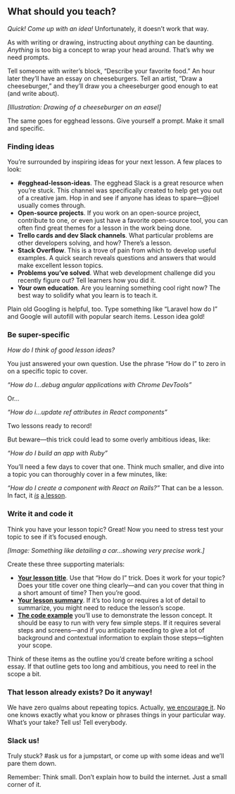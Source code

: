 ## What should you teach?
*Quick! Come up with an idea!* Unfortunately, it doesn’t work that way.

As with writing or drawing, instructing about *anything* can be daunting. *Anything* is too big a concept to wrap your head around. That’s why we need prompts.

Tell someone with writer’s block, “Describe your favorite food.” An hour later they’ll have an essay on cheeseburgers. Tell an artist, “Draw a cheeseburger,” and they’ll draw you a cheeseburger good enough to eat (and write about).

*[Illustration: Drawing of a cheeseburger on an easel]*

The same goes for egghead lessons. Give yourself a prompt. Make it small and specific.


### Finding ideas

You’re surrounded by inspiring ideas for your next lesson. A few places to look:


- **#egghead-lesson-ideas**. The egghead Slack is a great resource when you’re stuck. This channel was specifically created to help get you out of a creative jam. Hop in and see if anyone has ideas to spare—@joel usually comes through.
- **Open-source projects**. If you work on an open-source project, contribute to one, or even just have a favorite open-source tool, you can often find great themes for a lesson in the work being done.
- **Trello cards and dev Slack channels**. What particular problems are other developers solving, and how? There’s a lesson.
- **Stack Overflow**. This is a trove of pain from which to develop useful examples. A quick search reveals questions and answers that would make excellent lesson topics.
- **Problems you’ve solved**. What web development challenge did you recently figure out? Tell learners how you did it.
- **Your own education**. Are you learning something cool right now? The best way to solidify what you learn is to teach it.

Plain old Googling is helpful, too. Type something like “Laravel how do I” and Google will autofill with popular search items. Lesson idea gold!


### Be super-specific

*How do I think of good lesson ideas?*

You just answered your own question. Use the phrase “How do I” to zero in on a specific topic to cover.

*“How do I...debug angular applications with Chrome DevTools”*

Or...

*“How do i...update ref attributes in React components”*

Two lessons ready to record!

But beware—this trick could lead to some overly ambitious ideas, like:

*“How do I build an app with Ruby”*

You’ll need a few days to cover that one. Think much smaller, and dive into a topic you can thoroughly cover in a few minutes, like:

*“How do I create a component with React on Rails?”* That can be a lesson. In fact, it [*is*](https://egghead.io/lessons/react-creating-a-component-with-react-on-rails) [a lesson](https://egghead.io/lessons/react-creating-a-component-with-react-on-rails).


### Write it and code it

Think you have your lesson topic? Great! Now you need to stress test your topic to see if it’s focused enough.

*[Image: Something like detailing a car...showing very precise work.]*

Create these three supporting materials:

- [**Your lesson title**](#write-the-title-and-summary). Use that “How do I” trick. Does it work for your topic? Does your title cover one thing clearly—and can you cover that thing in a short amount of time? Then you’re good.
- [**Your lesson summary**](#write-the-title-and-summary). If it’s too long or requires a lot of detail to summarize, you might need to reduce the lesson’s scope.
- [**The code example**](#create-your-code-example) you’ll use to demonstrate the lesson concept. It should be easy to run with very few simple steps. If it requires several steps and screens—and if you anticipate needing to give a lot of background and contextual information to explain those steps—tighten your scope.

Think of these items as the outline you’d create before writing a school essay. If that outline gets too long and ambitious, you need to reel in the scope a bit.


### That lesson already exists? Do it anyway!

We have zero qualms about repeating topics. Actually, [we encourage it](#what-if-a-lesson-already-exists). No one knows exactly what you know or phrases things in your particular way. What’s your take? Tell us! Tell everybody.


### Slack us!

Truly stuck? #ask us for a jumpstart, or come up with some ideas and we’ll pare them down.

Remember: Think small. Don’t explain how to build the internet. Just a small corner of it.